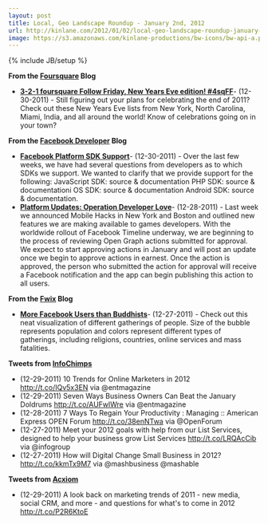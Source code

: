 ```yaml
---
layout: post
title: Local, Geo Landscape Roundup - January 2nd, 2012
url: http://kinlane.com/2012/01/02/local-geo-landscape-roundup-january-2nd-2012/
image: https://s3.amazonaws.com/kinlane-productions/bw-icons/bw-api-a.png
---
```

{% include JB/setup %}
<p>
     <strong>From the <a title="Foursquare Blog" href="http://feeds.feedburner.com/thefoursquareblog">Foursquare</a> Blog</strong>
</p>
<ul class="mainlist">
     <li>
          <strong><a href="http://feedproxy.google.com/~r/thefoursquareblog/~3/rr1v8MjwuQs/">3-2-1 foursquare Follow Friday, New Years Eve edition! #4sqFF</a></strong>- (12-30-2011) - Still figuring out your plans for celebrating the end of 2011? Check out these New Years Eve lists from New York, North Carolina, Miami, India, and all around the world! Know of celebrations going on in your town?
     </li>
</ul>
<p>
     <strong>From the <a title="Facebook Developer" href="view-source:http://developers.facebook.com/blog/">Facebook Developer</a> Blog</strong>
</p>
<ul class="mainlist">
     <li>
          <strong><a href="https://twitter.com/#!/foursquareapi/status/152094590688698368%3E@francescaPasha%20e-mail%20api%20at%20foursquare.com%20with%20details%20about%20the%20hackathon.%3C/a%3E%3Cbr%20/%3E%3C/blockquote%3E%3Cstrong%3EProcessing%20Twitter%20for%20Yahoo%20Geo%20Planet%3C/strong%3E%3Cbr%20/%3E%3Cblockquote%3ENo%20Entries%20Found%3Cbr%20/%3E%3C/blockquote%3E%3Cstrong%3EProcessing%20RSS%20for%20Facebook%3C/strong%3E%3Cbr%20/%3E%3Cblockquote%3E%3Ca%20href=">Facebook Platform SDK Support</a></strong>- (12-30-2011) - Over the last few weeks, we have had several questions from developers as to which SDKs we support. We wanted to clarify that we provide support for the following: JavaScript SDK: source &amp; documentation PHP SDK: source &amp; documentationi OS SDK: source &amp; documentation Android SDK: source &amp; documentation.
     </li>
     <li>
          <strong><a href="http://working.laneworks.net/gather/">Platform Updates: Operation Developer Love</a></strong>- (12-28-2011) - Last week we announced Mobile Hacks in New York and Boston and outlined new features we are making available to games developers. With the worldwide rollout of Facebook Timeline underway, we are beginning to the process of reviewing Open Graph actions submitted for approval. We expect to start approving actions in January and will post an update once we begin to approve actions in earnest. Once the action is approved, the person who submitted the action for approval will receive a Facebook notification and the app can begin publishing this action to all users.
     </li>
</ul>
<p>
     <strong>From the <a title="Fwix" href="http://blog.fwix.com/">Fwix</a> Blog</strong>
</p>
<ul class="mainlist">
     <li>
          <strong><a href="https://twitter.com/#!/Fwix/status/152105275241926656%3E@marshallk%20thanks%20for%20pointing%20@cynapse%20to%20us!%20@cynapse%20if%20you%20have%20any%20questions%20on%20our%20API,%20please%20let%20us%20know%20and%20happy%20to%20help.%3C/a%3E%3Cbr%20/%3E%3C/blockquote%3E%3Cstrong%3EProcessing%20RSS%20for%20InfoChimps%3C/strong%3E%3Cbr%20/%3E%3Cblockquote%3E%3Ca%20href=">More Facebook Users than Buddhists</a></strong>- (12-27-2011) - Check out this neat visualization of different gatherings of people. Size of the bubble represents population and colors represent different types of gatherings, including religions, countries, online services and mass fatalities.
     </li>
</ul>
<p>
     <strong>Tweets from <a title="InfoChimps" href="https://twitter.com/#!/infochimps">InfoChimps</a></strong>
</p>
<ul class="mainlist">
     <li>(12-29-2011) 10 Trends for Online Marketers in 2012 <a href="http://t.co/IQv5x3EN">http://t.co/IQv5x3EN</a> via @entmagazine
     </li>
     <li>(12-29-2011) Seven Ways Business Owners Can Beat the January Doldrums <a href="http://t.co/AUFwlWre">http://t.co/AUFwlWre</a> via @entmagazine
     </li>
     <li>(12-28-2011) 7 Ways To Regain Your Productivity : Managing :: American Express OPEN Forum <a href="http://t.co/38enNTwa">http://t.co/38enNTwa</a> via @OpenForum
     </li>
     <li>(12-27-2011) Meet your 2012 goals with help from our List Services, designed to help your business grow List Services <a href="http://t.co/LRQAcCib">http://t.co/LRQAcCib</a> via @infogroup
     </li>
     <li>(12-27-2011) How will Digital Change Small Business in 2012? <a href="http://t.co/kkmTx9M7">http://t.co/kkmTx9M7</a> via @mashbusiness @mashable
     </li>
</ul>
<p>
     <strong>Tweets from <a title="Acxiom" href="https://twitter.com/#!/Acxiom">Acxiom</a></strong>
</p>
<ul class="mainlist">
     <li>(12-29-2011) A look back on marketing trends of 2011 - new media, social CRM, and more - and questions for what's to come in 2012 <a href="http://t.co/P2R6KtoE">http://t.co/P2R6KtoE</a>
     </li>
</ul>